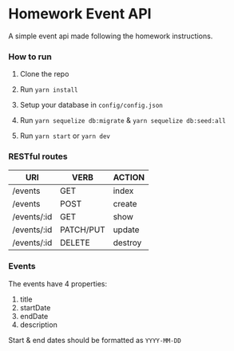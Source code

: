 # Homework Event API

A simple event api made following the homework instructions.

### How to run

1. Clone the repo

2. Run `yarn install`

3. Setup your database in `config/config.json`

4. Run `yarn sequelize db:migrate` & `yarn sequelize db:seed:all`

5. Run `yarn start` or `yarn dev`

### RESTful routes

|**URI**|**VERB**|**ACTION**|
|-------------|-----------|----------|
| /events     | GET       | index    |
| /events     | POST      | create   |
| /events/:id | GET       | show     |
| /events/:id | PATCH/PUT | update   |
| /events/:id | DELETE    | destroy  |

### Events

The events have 4 properties:

1. title
2. startDate
3. endDate
4. description

Start & end dates should be formatted as `YYYY-MM-DD`